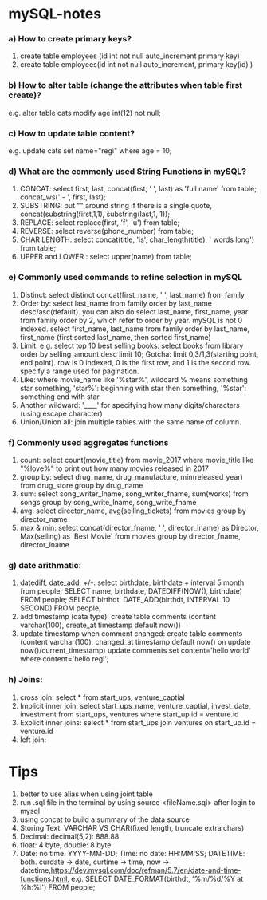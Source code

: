 # mySQL-notes
### a) How to create primary keys?
1. create table employees (id int not null auto_increment primary key)
2. create table employees(id int not null auto_increment, primary key(id) )

### b) How to alter table (change the attributes when table first create)?	
e.g. alter table cats modify age int(12) not null;

### c) How to update table content? 
e.g. update cats set name="regi" where age = 10;

### d) What are the commonly used String Functions in mySQL?
1. CONCAT: select first, last, concat(first, ' ', last) as 'full name' from table; concat_ws(' - ', first, last);
2. SUBSTRING: put "" around string if there is a single quote, concat(substring(first,1,1), substring(last,1, 1));
3. REPLACE: select replace(first, 'f', 'u') from table;
4. REVERSE: select reverse(phone_number) from table;
5. CHAR LENGTH: select concat(title, 'is', char_length(title), ' words long') from table; 
6. UPPER and LOWER : select upper(name) from table;

### e) Commonly used commands to refine selection in mySQL
1. Distinct: select distinct concat(first_name, ' ', last_name) from family
2. Order by: select last_name from family order by last_name desc/asc(default). you can also do select last_name, first_name, year from family order by 2, which refer to order by year. mySQL is not 0 indexed. select first_name, last_name from family order by last_name, first_name (first sorted last_name, then sorted first_name)
3. Limit: e.g. select top 10 best selling books. select books from library order by selling_amount desc limit 10; Gotcha: limit 0,3/1,3(starting point, end point). row is 0 indexed, 0 is the first row, and 1 is the second row. specify a range used for pagination. 
4. Like: where movie_name like '%star%', wildcard % means something star something, 'star%': beginning with star then something, '%star': something end with star
5. Another wildward: '____' for specifying how many digits/characters (using escape character)
6. Union/Union all: join multiple tables with the same name of column. 

### f) Commonly used aggregates functions
1. count: select count(movie_title) from movie_2017 where movie_title like "%love%" to print out how many movies released in 2017
2. group by: select drug_name, drug_manufacture, min(released_year) from drug_store group by drug_name
3. sum: select song_writer_lname, song_writer_fname, sum(works) from songs group by song_write_lname, song_write_fname 
4. avg: select director_name, avg(selling_tickets) from movies group by director_name
5. max & min: select concat(director_fname, ' ', director_lname) as Director, Max(selling) as 'Best Movie' from movies group by director_fname, director_lname

### g) date arithmatic:
1. datediff, date_add, +/-: select birthdate, birthdate + interval 5 month from people; SELECT name, birthdate, DATEDIFF(NOW(), birthdate) FROM people; SELECT birthdt, DATE_ADD(birthdt, INTERVAL 10 SECOND) FROM people;
2. add timestamp (data type): 
create table comments (content varchar(100), create_at timestamp default now())
3. update timestamp when comment changed:
create table comments (content varchar(100), changed_at timestamp default now() on update now()/current_timestamp)
update comments set content='hello world' where content='hello regi';

### h) Joins:
1. cross join: select * from start_ups, venture_captial
2. Implicit inner join: select start_ups_name, venture_captial, invest_date, investment from start_ups, ventures where
start_up.id = venture.id
3. Explicit inner joins: select * from start_ups join ventures on start_up.id = venture.id
4. left join: 


# Tips
1. better to use alias when using joint table
2. run .sql file in the terminal by using source <fileName.sql> after login to mysql
3. using concat to build a summary of the data source
4. Storing Text: VARCHAR VS CHAR(fixed length, truncate extra chars)
5. Decimal: decimal(5,2): 888.88
6. float: 4 byte, double: 8 byte
7. Date: no time. YYYY-MM-DD; Time: no date: HH:MM:SS; DATETIME: both. curdate -> date, curtime -> time, now -> datetime,https://dev.mysql.com/doc/refman/5.7/en/date-and-time-functions.html, e.g. SELECT DATE_FORMAT(birthdt, '%m/%d/%Y at %h:%i') FROM people;
